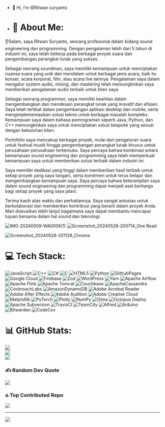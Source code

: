 - 👋 Hi, I’m @Ritwan suryanto
- # 💫 About Me:
👂Salam, saya Ritwan Suryanto, seorang profesional dalam bidang sound engineering dan programming. Dengan pengalaman lebih dari 5 tahun di industri ini, saya telah bekerja pada berbagai proyek suara dan pengembangan perangkat lunak yang sukses.

Sebagai seorang soundman, saya memiliki kemampuan untuk menciptakan nuansa suara yang unik dan mendalam untuk berbagai jenis acara, baik itu konser, acara korporat, film, atau acara live lainnya. Pengalaman saya dalam mengatur system audio, mixing, dan mastering telah memungkinkan saya memberikan pengalaman audio terbaik untuk klien saya.

Sebagai seorang programmer, saya memiliki keahlian dalam mengembangkan dan mendesain perangkat lunak yang inovatif dan efisien. Saya telah terlibat dalam pengembangan aplikasi desktop dan mobile, serta mengimplementasikan solusi teknis untuk berbagai masalah kompleks. Kemampuan saya dalam bahasa pemrograman seperti Java, Python, dan C++ memungkinkan saya untuk menciptakan solusi bespoke yang sesuai dengan kebutuhan klien.

Portofolio saya mencakup berbagai proyek, mulai dari pengaturan suara untuk festival musik hingga pengembangan perangkat lunak khusus untuk perusahaan-perusahaan terkemuka. Saya percaya bahwa kombinasi antara kemampuan sound engineering dan programming saya telah memperkuat kemampuan saya untuk memberikan solusi terbaik dalam industri ini.

Saya memiliki dedikasi yang tinggi dalam memberikan hasil terbaik untuk setiap proyek yang saya tangani, serta komitmen untuk terus belajar dan mengembangkan kemampuan saya. Saya percaya bahwa keterampilan saya dalam sound engineering dan programming dapat menjadi aset berharga bagi setiap proyek yang saya jalani.

Terima kasih atas waktu dan perhatiannya. Saya sangat antusias untuk berkolaborasi dan memberikan kontribusi yang berarti dalam proyek Anda. Mari diskusikan lebih lanjut bagaimana saya dapat membantu mencapai tujuan bersama dalam hal sound dan teknologi.<br>

![IMG-20240509-WA0006(1)](https://github.com/Ritwans/Ritwan/assets/138361789/9b415866-be5d-46e5-8dcd-a4f1a0cf6e42)
![Screenshot_20240528-200714_One Read](https://github.com/Ritwans/Ritwan/assets/138361789/04e87e48-6f4b-4820-bca7-6120ee63f5d2)

![Screenshot_20240528-201128_Chrome](https://github.com/Ritwans/Ritwan/assets/138361789/7ffa7b90-8ffb-49ce-be4b-756128276d46)

# 💻 Tech Stack:
![JavaScript](https://img.shields.io/badge/javascript-%23323330.svg?style=plastic&logo=javascript&logoColor=%23F7DF1E) ![C++](https://img.shields.io/badge/c++-%2300599C.svg?style=plastic&logo=c%2B%2B&logoColor=white) ![C#](https://img.shields.io/badge/c%23-%23239120.svg?style=plastic&logo=csharp&logoColor=white) ![C](https://img.shields.io/badge/c-%2300599C.svg?style=plastic&logo=c&logoColor=white) ![HTML5](https://img.shields.io/badge/html5-%23E34F26.svg?style=plastic&logo=html5&logoColor=white) ![Python](https://img.shields.io/badge/python-3670A0?style=plastic&logo=python&logoColor=ffdd54) ![GithubPages](https://img.shields.io/badge/github%20pages-121013?style=plastic&logo=github&logoColor=white) ![Google Cloud](https://img.shields.io/badge/GoogleCloud-%234285F4.svg?style=plastic&logo=google-cloud&logoColor=white) ![Firebase](https://img.shields.io/badge/firebase-%23039BE5.svg?style=plastic&logo=firebase) ![Zod](https://img.shields.io/badge/zod-%233068b7.svg?style=plastic&logo=zod&logoColor=white) ![WordPress](https://img.shields.io/badge/WordPress-%23117AC9.svg?style=plastic&logo=WordPress&logoColor=white) ![Yarn](https://img.shields.io/badge/yarn-%232C8EBB.svg?style=plastic&logo=yarn&logoColor=white) ![Apache Airflow](https://img.shields.io/badge/Apache%20Airflow-017CEE?style=plastic&logo=Apache%20Airflow&logoColor=white) ![Apache Flink](https://img.shields.io/badge/Apache%20Flink-E6526F?style=plastic&logo=Apache%20Flink&logoColor=white) ![Apache Tomcat](https://img.shields.io/badge/apache%20tomcat-%23F8DC75.svg?style=plastic&logo=apache-tomcat&logoColor=black) ![Couchbase](https://img.shields.io/badge/Couchbase-EA2328?style=plastic&logo=couchbase&logoColor=white) ![ApacheCassandra](https://img.shields.io/badge/cassandra-%231287B1.svg?style=plastic&logo=apache-cassandra&logoColor=white) ![CockroachLabs](https://img.shields.io/badge/Cockroach%20Labs-6933FF?style=plastic&logo=Cockroach%20Labs&logoColor=white) ![AmazonDynamoDB](https://img.shields.io/badge/Amazon%20DynamoDB-4053D6?style=plastic&logo=Amazon%20DynamoDB&logoColor=white) ![Adobe Acrobat Reader](https://img.shields.io/badge/Adobe%20Acrobat%20Reader-EC1C24.svg?style=plastic&logo=Adobe%20Acrobat%20Reader&logoColor=white) ![Adobe After Effects](https://img.shields.io/badge/Adobe%20After%20Effects-9999FF.svg?style=plastic&logo=Adobe%20After%20Effects&logoColor=white) ![Adobe Audition](https://img.shields.io/badge/Adobe%20Audition-9999FF.svg?style=plastic&logo=Adobe%20Audition&logoColor=white) ![Adobe Creative Cloud](https://img.shields.io/badge/Adobe%20Creative%20Cloud-DA1F26.svg?style=plastic&logo=Adobe%20Creative%20Cloud&logoColor=white) ![Matplotlib](https://img.shields.io/badge/Matplotlib-%23ffffff.svg?style=plastic&logo=Matplotlib&logoColor=black) ![PyTorch](https://img.shields.io/badge/PyTorch-%23EE4C2C.svg?style=plastic&logo=PyTorch&logoColor=white) ![Plotly](https://img.shields.io/badge/Plotly-%233F4F75.svg?style=plastic&logo=plotly&logoColor=white) ![NumPy](https://img.shields.io/badge/numpy-%23013243.svg?style=plastic&logo=numpy&logoColor=white) ![Gitea](https://img.shields.io/badge/Gitea-34495E?style=plastic&logo=gitea&logoColor=5D9425) ![Octopus Deploy](https://img.shields.io/badge/octopus%20deploy-0D80D8?style=plastic&logo=octopusdeploy&logoColor=white) ![Apache Subversion](https://img.shields.io/badge/subversion-%23809CC9.svg?style=plastic&logo=subversion&logoColor=white) ![TravisCI](https://img.shields.io/badge/travis%20ci-%232B2F33.svg?style=plastic&logo=travis&logoColor=white) ![TeamCity](https://img.shields.io/badge/teamcity-000000.svg?style=plastic&logo=teamcity&logoColor=white) ![Alfred](https://img.shields.io/badge/alfred-%235C1F87.svg?style=plastic&logo=alfred) ![Arduino](https://img.shields.io/badge/-Arduino-00979D?style=plastic&logo=Arduino&logoColor=white) ![Bitwarden](https://img.shields.io/badge/bitwarden-%23175DDC.svg?style=plastic&logo=bitwarden&logoColor=white) ![CodeCov](https://img.shields.io/badge/codecov-%23ff0077.svg?style=plastic&logo=codecov&logoColor=white)
# 📊 GitHub Stats:
![](https://github-readme-stats.vercel.app/api?username=Ritwans&theme=dark&hide_border=false&include_all_commits=true&count_private=true)<br/>
![](https://github-readme-streak-stats.herokuapp.com/?user=Ritwans&theme=dark&hide_border=false)<br/>
![](https://github-readme-stats.vercel.app/api/top-langs/?username=Ritwans&theme=dark&hide_border=false&include_all_commits=true&count_private=true&layout=compact)

### ✍️ Random Dev Quote
![](https://quotes-github-readme.vercel.app/api?type=horizontal&theme=radical)

### 🔝 Top Contributed Repo
![](https://github-contributor-stats.vercel.app/api?username=Ritwans&limit=5&theme=dark&combine_all_yearly_contributions=true)

---
[![](https://visitcount.itsvg.in/api?id=Ritwans&icon=0&color=0)](https://visitcount.itsvg.in)

<!-- Proudly created with GPRM ( https://gprm.itsvg.in ) -->
